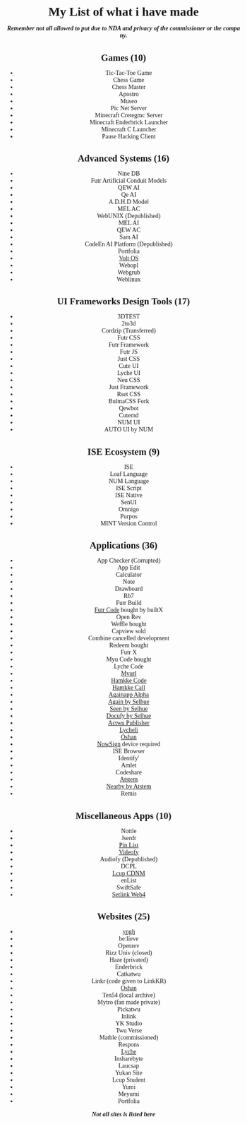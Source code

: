 <meta charset="UTF-8">
<meta http-equiv="X-UA-Compatible" content="IE=edge">
<meta name="viewport" content="width=device-width, initial-scale=1.0, maximum-scale=1, user-scalable=no">
<link rel="preload" as='style' href="https://actwu.github.io/md2.css"/>
<link rel="stylesheet" href="https://actwu.github.io/md2.css"/>
<link rel="preload" as='https://cdn.jsdelivr.net/gh/iselang/iselang.github.io@main/num.min.js'/>
<script src="https://cdn.jsdelivr.net/gh/iselang/iselang.github.io@main/num.min.js"></script>
<style> body{margin:auto;padding:0.4em !important;} *:not(last-child){margin-bottom:var(--mar);} * {border: unset;outline: unset; word-break: break-all;}
body{margin:auto;background:var(--b);color:var(--f);font-family:var(--font);display:flex;flex-direction:column;padding:5px;box-sizing:border-box;width:100vw;max-width:540px;text-align:center;justify-content:center;place-content:center;align-content:center;min-height:100svh;} </style>
<script>
app('Actwu-List'); fav(3);
</script>

# My List of what i have made

***Remember not all allowed to put due to NDA and privacy of the commissioner or the company.***

## Games (10)
- Tic-Tac-Toe Game
- Chess Game
- Chess Master
- Apostro
- Museo
- Pic Net Server
- Minecraft Cretegmc Server
- Minecraft Enderbrick Launcher
- Minecraft C Launcher
- Pause Hacking Client

## Advanced Systems (16)
- Nine DB
- Futr Artificial Conduit Models
- QEW AI
- Qe AI
- A.D.H.D Model
- MEL AC
- WebUNIX (Depublished)
- MEL AI
- QEW AC
- Sam AI
- CodeEn AI Platform (Depublished)
- Portfolia
- [Volt OS](https://voltos.web.app/)
- Webopl
- Webgrub
- Weblinux

## UI Frameworks Design Tools (17)
- 3DTEST
- 2to3d
- Cordzip (Transferred)
- Futr CSS
- Futr Framework
- Futr JS
- Just CSS
- Cute UI
- Lyche UI
- Neu CSS
- Just Framework
- Rset CSS
- BulmaCSS Fork
- Qewbot
- Cutemd
- NUM UI
- AUTO UI by NUM

## ISE Ecosystem (9)
- ISE
- Loaf Language
- NUM Language
- ISE Script
- ISE Native
- SenUI
- Omnigo
- Purpos
- MINT Version Control

## Applications (36)
- App Checker (Corrupted)
- App Edit
- Calculator
- Note
- Drawboard
- Rb7
- Futr Build
- [Futr Code](https://actwu.github.io/code) bought by builtX
- Open Rev
- Weffle bought
- Capview sold
- Combine cancelled development
- Redeem bought
- Futr X
- Myu Code bought
- Lyche Code
- [Myurl](https://myurl.github.io/)
- [Hamkke Code](https://hamkke.web.app/)
- [Hamkke Call](https://hamkke.web.app/call/)
- [Againapp Alpha](https://again.github.io/)
- [Again by Selhue](https://selhue.com/again)
- [Seen by Selhue](https://selhue.com/seen)
- [Docufy by Selhue](https://selhue.com/doc)
- [Actwu Publisher](https://actwu.github.io/page)
- [Lycheli](https://lyche.li/)
- [Oshan](https://oshan.top/)
- [NowSign](https://nowsign.web.app/) device required
- ISE Browser
- Identify'
- Amlet
- Codeshare
- [Atstem](https://atstem.web.app/)
- [Nearby by Atstem](https://atstem.web.app/nearby)
- Remis

## Miscellaneous Apps (10)
- Nottle
- Jserdr
- [Pin List](https://pinlist.vercel.app/)
- [Videofy](https://videofy.web.app/)
- Audiofy (Depublished)
- DCPL
- [Lcup CDNM](https://lcup.web.app/cdnm)
- enList
- SwiftSafe
- [Setlink Web4](https://setlink.web.app/)

## Websites (25)
- [yngh](https://lyche.li/yngh)
- be:lieve
- Openrev
- Rizz Univ (closed)
- Haze (privated)
- Enderbrick
- Catkatwu
- Linkr (code given to LinkKR)
- [Oshan](https://oshan.top/)
- Ten54 (local archive)
- Mytro (fan made private)
- Pickatwu
- Inlink
- YK Studio
- Twu Verse
- Matble (commissioned)
- Respons
- [Lyche](https://lyche.li/)
- Insharebyte
- Laucsap
- Yukan Site
- Lcup Student
- Yumi
- Meyumi
- Portfolia

***Not all sites is listed here***
